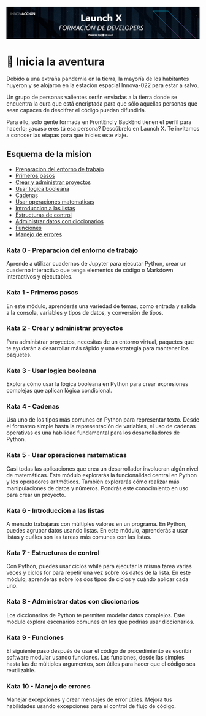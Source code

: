 ![Banner](/assets/Banner.png)

# 🚀 Inicia la aventura

Debido a una extraña pandemia en la tierra, la mayoría de los habitantes huyeron y se alojaron en la estación espacial Innova-022 para estar a salvo.

Un grupo de personas valientes serán enviadas a la tierra donde se encuentra la cura que está encriptada para que sólo aquellas personas que sean capaces de descifrar el código puedan difundirla.

Para ello, solo gente formada en FrontEnd y BackEnd tienen el perfil para hacerlo; ¿acaso eres tú esa persona? Descúbrelo en Launch X. Te invitamos a conocer las etapas para que inicies este viaje.

## Esquema de la mision

- [Preparacion del entorno de trabajo](#Kata-0---Preparacion-del-entorno-de-trabajo)
- [Primeros pasos](#Kata-1---Primeros-pasos)
- [Crear y administrar proyectos](#Kata-2---Crear-y-administrar-proyectos)
- [Usar logica booleana](#Kata-3---Usar-logica-booleana)
- [Cadenas](#Kata-4---Cadenas)
- [Usar operaciones matematicas](#Kata-5---Usar-operaciones-matematicas)
- [Introduccion a las listas](#Kata-6---Introduccion-a-las-listas)
- [Estructuras de control](#Kata-7-Estructuras-de-control)
- [Administrar datos con diccionarios](#Kata-8-Administrar-datos-con-diccionarios)
- [Funciones](#Kata-9---Funciones)
- [Manejo de errores](#Kata-10---Manejo-de-errores)

### Kata 0 - Preparacion del entorno de trabajo

Aprende a utilizar cuadernos de Jupyter para ejecutar Python, crear un cuaderno interactivo que tenga elementos de código o Markdown interactivos y ejecutables.

### Kata 1 - Primeros pasos

En este módulo, aprenderás una variedad de temas, como entrada y salida a la consola, variables y tipos de datos, y conversión de tipos.

### Kata 2 - Crear y administrar proyectos

Para administrar proyectos, necesitas de un entorno virtual, paquetes que te ayudarán a desarrollar más rápido y una estrategia para mantener los paquetes.

### Kata 3 - Usar logica booleana

Explora cómo usar la lógica booleana en Python para crear expresiones complejas que aplican lógica condicional.

### Kata 4 - Cadenas

Usa uno de los tipos más comunes en Python para representar texto. Desde el formateo simple hasta la representación de variables, el uso de cadenas operativas es una habilidad fundamental para los desarrolladores de Python.

### Kata 5 - Usar operaciones matematicas

Casi todas las aplicaciones que crea un desarrollador involucran algún nivel de matemáticas. Este módulo explorarás la funcionalidad central en Python y los operadores aritméticos. También explorarás cómo realizar más manipulaciones de datos y números. Pondrás este conocimiento en uso para crear un proyecto.

### Kata 6 - Introduccion a las listas

A menudo trabajarás con múltiples valores en un programa. En Python, puedes agrupar datos usando listas. En este módulo, aprenderás a usar listas y cuáles son las tareas más comunes con las listas.

### Kata 7 - Estructuras de control

Con Python, puedes usar ciclos while para ejecutar la misma tarea varias veces y ciclos for para repetir una vez sobre los datos de la lista. En este módulo, aprenderás sobre los dos tipos de ciclos y cuándo aplicar cada uno.

### Kata 8 - Administrar datos con diccionarios

Los diccionarios de Python te permiten modelar datos complejos. Este módulo explora escenarios comunes en los que podrías usar diccionarios.

### Kata 9 - Funciones

El siguiente paso después de usar el código de procedimiento es escribir software modular usando funciones. Las funciones, desde las simples hasta las de múltiples argumentos, son útiles para hacer que el código sea reutilizable.

### Kata 10 - Manejo de errores

Manejar excepciones y crear mensajes de error útiles. Mejora tus habilidades usando excepciones para el control de flujo de código.
